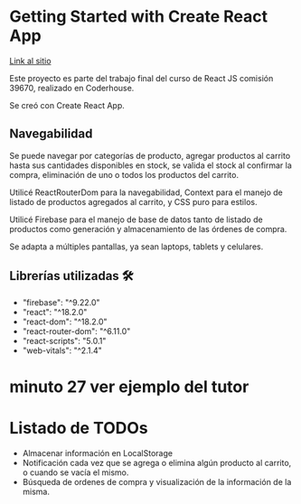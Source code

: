 # Getting Started with Create React App

[Link al sitio](https://10y10.netlify.app/)

Este proyecto es parte del trabajo final del curso de React JS comisión 39670, realizado en Coderhouse.

Se creó con Create React App.

## Navegabilidad

Se puede navegar por categorías de producto, agregar productos al carrito hasta sus cantidades disponibles en stock, se valida el stock al confirmar la compra, eliminación de uno o todos los productos del carrito.

Utilicé ReactRouterDom para la navegabilidad, Context para el manejo de listado de productos agregados al carrito, y CSS puro para estilos.

Utilicé Firebase para el manejo de base de datos tanto de listado de productos como generación y almacenamiento de las órdenes de compra.

Se adapta a múltiples pantallas, ya sean laptops, tablets y celulares.

## Librerías utilizadas 🛠️

- "firebase": "^9.22.0"
- "react": "^18.2.0"
- "react-dom": "^18.2.0"
- "react-router-dom": "^6.11.0"
- "react-scripts": "5.0.1"
- "web-vitals": "^2.1.4"

# minuto 27 ver ejemplo del tutor

# Listado de TODOs

- Almacenar información en LocalStorage
- Notificación cada vez que se agrega o elimina algún producto al carrito, o cuando se vacía el mismo.
- Búsqueda de ordenes de compra y visualización de la información de la misma.
